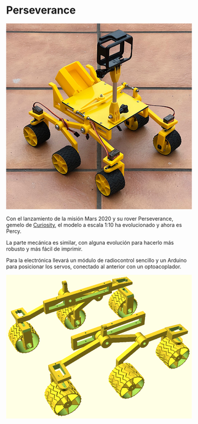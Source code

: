 # Perseverance

![](https://github.com/felixstdp/Perseverance/blob/main/Foto%2029-5-22%2C%2021%2028%2006.jpg)

Con el lanzamiento de la misión Mars 2020 y su rover Perseverance, gemelo de [Curiosity](https://github.com/felixstdp/curiosity_btl), el modelo a escala 1:10 ha evolucionado y ahora es Percy.

La parte mecánica es similar, con alguna evolución para hacerlo más robusto y más fácil de imprimir.

Para la electrónica llevará un módulo de radiocontrol sencillo y un Arduino para posicionar los servos, conectado al anterior con un optoacoplador.

![](https://github.com/felixstdp/Perseverance/blob/main/assembly.png)
